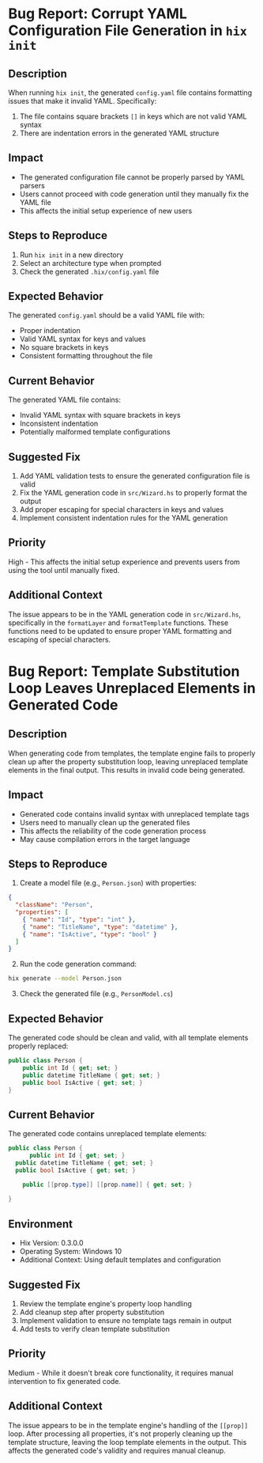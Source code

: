 # Bug Report: Corrupt YAML Configuration File Generation in `hix init`

## Description
When running `hix init`, the generated `config.yaml` file contains formatting issues that make it invalid YAML. Specifically:
1. The file contains square brackets `[]` in keys which are not valid YAML syntax
2. There are indentation errors in the generated YAML structure

## Impact
- The generated configuration file cannot be properly parsed by YAML parsers
- Users cannot proceed with code generation until they manually fix the YAML file
- This affects the initial setup experience of new users

## Steps to Reproduce
1. Run `hix init` in a new directory
2. Select an architecture type when prompted
3. Check the generated `.hix/config.yaml` file

## Expected Behavior
The generated `config.yaml` should be a valid YAML file with:
- Proper indentation
- Valid YAML syntax for keys and values
- No square brackets in keys
- Consistent formatting throughout the file

## Current Behavior
The generated YAML file contains:
- Invalid YAML syntax with square brackets in keys
- Inconsistent indentation
- Potentially malformed template configurations

## Suggested Fix
1. Add YAML validation tests to ensure the generated configuration file is valid
2. Fix the YAML generation code in `src/Wizard.hs` to properly format the output
3. Add proper escaping for special characters in keys and values
4. Implement consistent indentation rules for the YAML generation

## Priority
High - This affects the initial setup experience and prevents users from using the tool until manually fixed.

## Additional Context
The issue appears to be in the YAML generation code in `src/Wizard.hs`, specifically in the `formatLayer` and `formatTemplate` functions. These functions need to be updated to ensure proper YAML formatting and escaping of special characters.

# Bug Report: Template Substitution Loop Leaves Unreplaced Elements in Generated Code

## Description
When generating code from templates, the template engine fails to properly clean up after the property substitution loop, leaving unreplaced template elements in the final output. This results in invalid code being generated.

## Impact
- Generated code contains invalid syntax with unreplaced template tags
- Users need to manually clean up the generated files
- This affects the reliability of the code generation process
- May cause compilation errors in the target language

## Steps to Reproduce
1. Create a model file (e.g., `Person.json`) with properties:
```json
{
  "className": "Person",
  "properties": [
    { "name": "Id", "type": "int" },
    { "name": "TitleName", "type": "datetime" },
    { "name": "IsActive", "type": "bool" }
  ]
}
```

2. Run the code generation command:
```bash
hix generate --model Person.json
```

3. Check the generated file (e.g., `PersonModel.cs`)

## Expected Behavior
The generated code should be clean and valid, with all template elements properly replaced:
```csharp
public class Person {
    public int Id { get; set; }
    public datetime TitleName { get; set; }
    public bool IsActive { get; set; }
}
```

## Current Behavior
The generated code contains unreplaced template elements:
```csharp
public class Person {
      public int Id { get; set; }
  public datetime TitleName { get; set; }
  public bool IsActive { get; set; }

    public [[prop.type]] [[prop.name]] { get; set; }
    
}
```

## Environment
- Hix Version: 0.3.0.0
- Operating System: Windows 10
- Additional Context: Using default templates and configuration

## Suggested Fix
1. Review the template engine's property loop handling
2. Add cleanup step after property substitution
3. Implement validation to ensure no template tags remain in output
4. Add tests to verify clean template substitution

## Priority
Medium - While it doesn't break core functionality, it requires manual intervention to fix generated code.

## Additional Context
The issue appears to be in the template engine's handling of the `[[prop]]` loop. After processing all properties, it's not properly cleaning up the template structure, leaving the loop template elements in the output. This affects the generated code's validity and requires manual cleanup.

